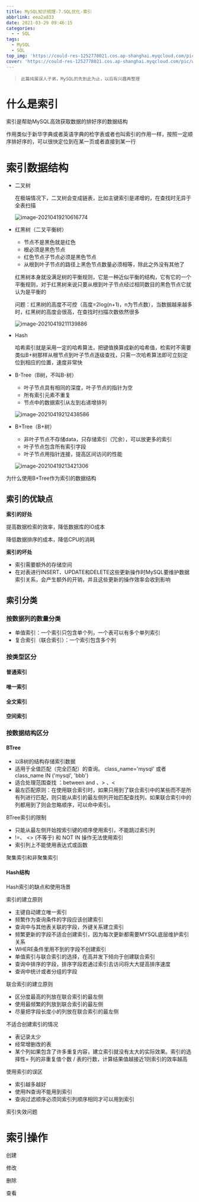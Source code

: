 ```yaml
---
title: MySQL知识梳理-7.SQL优化-索引
abbrlink: eea2a833
date: 2021-03-29 09:46:15
categories:
  - - SQL
tags:
  - MySQL
  - SQL
top_img: 'https://could-res-1252778021.cos.ap-shanghai.myqcloud.com/pic/wallpaper/1618218900853.jpg'
cover: 'https://could-res-1252778021.cos.ap-shanghai.myqcloud.com/pic/wallpaper/1618218900853.jpg'
---
```






> `此篇纯属误人子弟，MySQL的先到此为止，以后有兴趣再整理`



# 什么是索引

索引是帮助MySQL高效获取数据的排好序的数据结构

作用类似于新华字典或者英语字典的检字表或者也叫索引的作用一样，按照一定顺序排好序的，可以很快定位到在某一页或者直接到某一行





# 索引数据结构

-   二叉树

    在极端情况下，二叉树会变成链表，比如主键索引是递增的，在查找时无异于全表扫描

    ![image-20210419210616774](https://could-res-1252778021.cos.ap-shanghai.myqcloud.com/img/image-20210419210616774.png)

-   红黑树（二叉平衡树）

    -   节点不是黑色就是红色
    -   根必须是黑色节点
    -   红色节点子节点必须是黑色节点
    -   从根到叶子节点的路径上黑色节点数量必须相等，除此之外没有其他了

    红黑树本身就没满足树的平衡规则，它是一种近似平衡的结构，它有它的一个平衡规则，对于红黑树来说只要从根到叶子节点经过相同数目的黑色节点它就认为是平衡的

    问题：红黑树的高度不可控（高度=2log(n+1)，n为节点数），当数据越来越多时，红黑树的高度会很高，在查找时扫描次数依然很多

    ![image-20210419211139886](https://could-res-1252778021.cos.ap-shanghai.myqcloud.com/img/image-20210419211139886.png)



- Hash

  哈希索引就是采用一定的哈希算法，把键值换算成新的哈希值，检索时不需要类似B+树那样从根节点到叶子节点逐级查找，只需一次哈希算法即可立刻定位到相应的位置，速度非常快

- B-Tree（B树，不叫B-树）

  -   叶子节点具有相同的深度，叶子节点的指针为空
  -   所有索引元素不重复
  -   节点中的数据索引从左到右递增排列

  ![image-20210419212438586](https://could-res-1252778021.cos.ap-shanghai.myqcloud.com/img/image-20210419212438586.png)

- B+Tree（B+树）

  -   非叶子节点不存储data，只存储索引（冗余），可以放更多的索引
  -   叶子节点包含所有索引字段
  -   叶子节点用指针连接，提高区间访问的性能

  ![image-20210419213421306](https://could-res-1252778021.cos.ap-shanghai.myqcloud.com/img/image-20210419213421306.png) 











为什么使用B+Tree作为索引的数据结构







## 索引的优缺点

**索引的好处**

提高数据检索的效率，降低数据库的IO成本

降低数据排序的成本，降低CPU的消耗



**索引的坏处**

- 索引需要额外的存储空间
- 在对表进行INSERT、UPDATE和DELETE这些更新操作时MySQL要维护数据索引关系，会产生额外的开销，并且这些更新的操作效率会收到影响





## 索引分类

### 按数据列的数量分类

- 单值索引：一个索引只包含单个列，一个表可以有多个单列索引
- 复合索引（联合索引）：一个索引包含多个列





### 按类型区分

#### 普通索引



#### 唯一索引



#### 全文索引



#### 空间索引







### 按数据结构区分

#### BTree

- 以B树的结构存储索引数据
- 适用于全值匹配（完全匹配）的查询。 class_name='mysql' 或者 class_name IN ('mysql', 'bbb') 
- 适合处理范围查找 ：between and 、> 、<
- 最左匹配原则：在使用联合索引时，如果只用到了联合索引中的某些而不是所有列进行匹配，则只能从索引的最左侧列开始匹配查找列，如果联合索引中的列都用到了则会忽略顺序，可以命中索引。

BTree索引的限制

- 只能从最左侧开始按索引键的顺序使用索引，不能跳过索引列
- !=、 <> (不等于) 和 NOT IN 操作无法使用索引
- 索引列上不能使用表达式或函数

聚集索引和非聚集索引





#### Hash结构

Hash索引的缺点和使用场景









索引的建立原则

- 主键自动建立唯一索引
- 频繁作为查询条件的字段应该创建索引
- 查询中与其他表关联的字段，外键关系建立索引
- 频繁更新的字段不适合创建索引，因为每次更新都需要MYSQL底层维护索引关系
- WHERE条件里用不到的字段不创建索引
- 单值索引与联合索引的选择，在高并发下倾向于创建联合索引
- 查询中排序的字段，排序字段若通过索引去访问将大大提高排序速度
- 查询中统计或者分组的字段

联合索引的建立原则

- 区分度最高的列放在联合索引的最左侧
- 使用最频繁的列放到联合索引的最左侧
- 尽量把字段长度小的列放在联合索引的最左侧



不适合创建索引的情况

- 表记录太少
- 经常增删改的表
- 某个列如果包含了许多重复内容，建立索引就没有太大的实际效果。索引的选择性= 列的非重复值个数 / 表的行数，计算结果值越接近1则索引的效率越高



使用索引的误区

- 索引越多越好
- 使用IN查询不能用到索引
- 查询过滤顺序必须同索引列顺序相同才可以用到索引



索引失效问题



# 索引操作

创建

修改

删除

查看